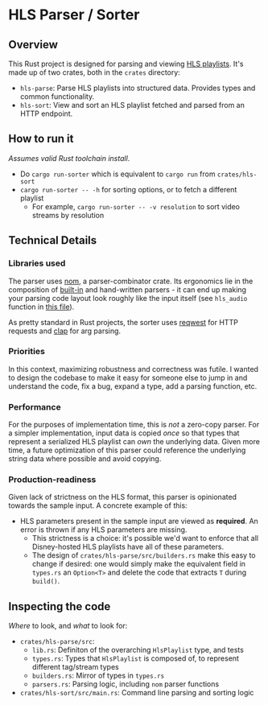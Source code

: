 # HLS Parser / Sorter
## Overview
This Rust project is designed for parsing and viewing [HLS playlists](https://en.wikipedia.org/wiki/M3U#Extended_M3U). It's made up of two crates, both in the `crates` directory:
- `hls-parse`: Parse HLS playlists into structured data. Provides types and common functionality.
- `hls-sort`: View and sort an HLS playlist fetched and parsed from an HTTP endpoint.

## How to run it
_Assumes valid Rust toolchain install_.
- Do `cargo run-sorter` which is equivalent to `cargo run` from `crates/hls-sort`
- `cargo run-sorter -- -h` for sorting options, or to fetch a different playlist
    - For example, `cargo run-sorter -- -v resolution` to sort video streams by resolution

## Technical Details
### Libraries used
The parser uses [nom](https://docs.rs/nom/latest/nom/), a parser-combinator crate. Its ergonomics lie in the composition of [built-in](https://github.com/rust-bakery/nom/blob/main/doc/choosing_a_combinator.md) and hand-written parsers - it can end up making your parsing code layout look roughly like the input itself (see `hls_audio` function in [this file](./crates/hls-parse/src/parsers.rs)).

As pretty standard in Rust projects, the sorter uses [reqwest](https://docs.rs/reqwest/latest/reqwest/) for HTTP requests and [clap](https://docs.rs/clap/latest/clap/) for arg parsing.

### Priorities
In this context, maximizing robustness and correctness was futile. I wanted to design the codebase to make it easy for someone else to jump in and understand the code, fix a bug, expand a type, add a parsing function, etc.

### Performance
For the purposes of implementation time, this is _not_ a zero-copy parser. For a simpler implementation, input data is copied _once_ so that types that represent a serialized HLS playlist can _own_ the underlying data. Given more time, a future optimization of this parser could reference the underlying string data where possible and avoid copying.

### Production-readiness
Given lack of strictness on the HLS format, this parser is opinionated towards the sample input. A concrete example of this:
- HLS parameters present in the sample input are viewed as **required**. An error is thrown if any HLS parameters are missing.
    - This strictness is a choice: it's possible we'd want to enforce that all Disney-hosted HLS playlists have all of these parameters.
    - The design of `crates/hls-parse/src/builders.rs` make this easy to change if desired: one would simply make the equivalent field in `types.rs` an `Option<T>` and delete the code that extracts `T` during `build()`.

## Inspecting the code
_Where_ to look, and _what_ to look for:
- `crates/hls-parse/src`:
    - `lib.rs`: Definiton of the overarching `HlsPlaylist` type, and tests
    - `types.rs`: Types that `HlsPlaylist` is composed of, to represent different tag/stream types
    - `builders.rs`: Mirror of types in `types.rs` 
    - `parsers.rs`: Parsing logic, including `nom` parser functions
- `crates/hls-sort/src/main.rs`: Command line parsing and sorting logic
